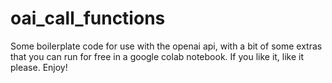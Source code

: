 # oai_call_functions
Some boilerplate code for use with the openai api, with a bit of some extras that you can run for free in a google colab notebook. If you like it, like it please. Enjoy!
